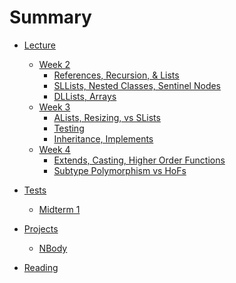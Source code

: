 # Summary

* [Lecture]()
    * [Week 2]()
        * [References, Recursion, & Lists](lecture/week2/lec03.md)
        * [SLLists, Nested Classes, Sentinel Nodes](lecture/week2/lec04.md)
        * [DLLists, Arrays](lecture/week2/lec05.md)
    * [Week 3]()
        * [ALists, Resizing, vs SLists](lecture/week3/lec06.md)
        * [Testing](lecture/week3/lec07.md)
        * [Inheritance, Implements](lecture/week3/lec08.md)
    * [Week 4]()
        * [Extends, Casting, Higher Order Functions](lecture/week4/lec09.md)
        * [Subtype Polymorphism vs HoFs](lecture/week4/lec10.md)

* [Tests]()
    * [Midterm 1](midterm/mt1.md)

* [Projects]()
    * [NBody](projects/NBody.md)

* [Reading]()
